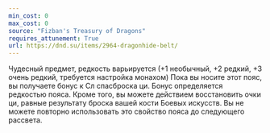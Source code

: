 ```yaml
---
min_cost: 0
max_cost: 0
source: "Fizban's Treasury of Dragons"
requires_attunement: True
url: https://dnd.su/items/2964-dragonhide-belt/
---
```


Чудесный предмет, редкость варьируется (+1 необычный, +2 редкий, +3 очень редкий, требуется настройка монахом)
Пока вы носите этот пояс, вы получаете бонус к Сл спасброска ци. Бонус определяется редкостью пояса.
Кроме того, вы можете действием восстановить очки ци, равные результату броска вашей кости Боевых искусств. Вы не можете повторно использовать это свойство пояса до следующего рассвета.
